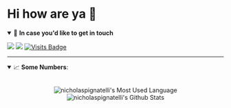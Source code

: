 # Hi how are ya 👋 


<details open>
<summary>🤝 <b>In case you'd like to get in touch</b></summary>

<p align = "center">

[<img src="https://img.shields.io/badge/email-%231877F2.svg?&style=for-the-badge&logo=microsoft-outlook&logoColor=white" />](mailto:nickpignatelli@icloud.com) 
[<img src="https://img.shields.io/badge/linkedin-%230077B5.svg?&style=for-the-badge&logo=linkedin&logoColor=white" />](https://www.linkedin.com/in/nickpignatelli/)
[![Visits Badge](https://badges.pufler.dev/visits/nicholaspignatelli/nicholaspignatelli?style=for-the-badge)](https://github.com/nicholaspignatelli/nicholaspignatelli)

</p>

</details>

---

<details open>
 <summary> 📈 <b>Some Numbers</b>: </summary>

<br>

<p align="center">
  <img align="center" src="https://github-readme-stats.vercel.app/api/top-langs/?username=nicholaspignatelli&hide_langs_below=1&line_height=27&layout=compact"    alt="nicholaspignatelli's Most Used Language"/>
  <img align="center" src="https://github-readme-stats.vercel.app/api?username=nicholaspignatelli&count_private=true&show_icons=true&include_all_commits=true&line_height=21" alt="nicholaspignatelli's Github Stats"/>
</p>
</details>  
